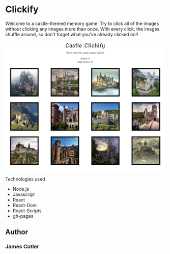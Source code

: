 # Clickify

Welcome to a castle-themed memory game. Try to click all of the images without clicking any images more than once. With every click, the images shuffle around, so don't forget what you've already clicked on!!

![Clickify](./public/assets/images/clickify.png)

Technologies used

- Node.js
- Javascript
- React
- React-Dom
- React-Scripts
- gh-pages

## Author
### James Cutler